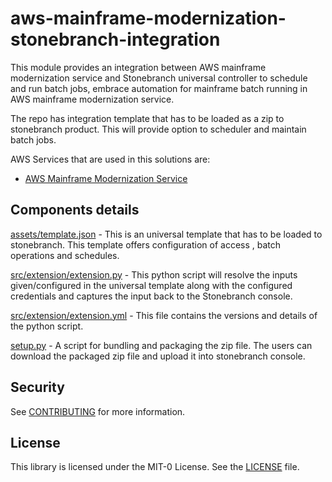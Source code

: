 # aws-mainframe-modernization-stonebranch-integration

This module provides an integration between AWS mainframe modernization service and Stonebranch universal controller to schedule and run batch jobs, embrace automation for mainframe batch running in AWS mainframe modernization service.

The repo has integration template that has to be loaded as a zip to stonebranch product. This will provide option to scheduler and maintain batch jobs.

AWS Services that are used in this solutions are:

- [AWS Mainframe Modernization Service](https://aws.amazon.com/mainframe-modernization/)

## Components details

[assets/template.json](assets/template.json) - This is an universal template that has to be loaded to stonebranch. This template offers configuration of access , batch operations and schedules. 

[src/extension/extension.py](src/extension/extension.py) - This python script will resolve the inputs given/configured in the universal template along with the configured credentials and captures the input back to the Stonebranch console. 

[src/extension/extension.yml](src/extension/extension.yml) - This file contains the versions and details of the python script.  

[setup.py](setup.py) - A script for bundling and packaging the zip file. The users can download the packaged zip file and upload it into stonebranch console. 

## Security

See [CONTRIBUTING](CONTRIBUTING.md#security-issue-notifications) for more information.

## License

This library is licensed under the MIT-0 License. See the [LICENSE](LICENSE) file.

